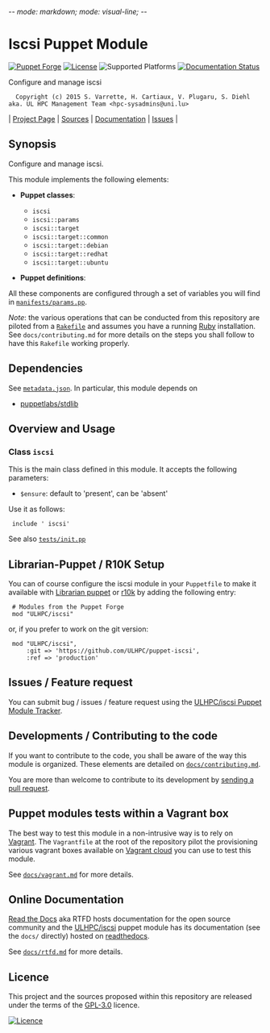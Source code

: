 -*- mode: markdown; mode: visual-line;  -*-

# Iscsi Puppet Module 

[![Puppet Forge](http://img.shields.io/puppetforge/v/ULHPC/iscsi.svg)](https://forge.puppetlabs.com/ULHPC/iscsi)
[![License](http://img.shields.io/:license-GPL3.0-blue.svg)](LICENSE)
![Supported Platforms](http://img.shields.io/badge/platform-debian-lightgrey.svg)
[![Documentation Status](https://readthedocs.org/projects/ulhpc-puppet-iscsi/badge/?version=latest)](https://readthedocs.org/projects/ulhpc-puppet-iscsi/?badge=latest)

Configure and manage iscsi

      Copyright (c) 2015 S. Varrette, H. Cartiaux, V. Plugaru, S. Diehl aka. UL HPC Management Team <hpc-sysadmins@uni.lu>
      

| [Project Page](https://github.com/ULHPC/puppet-iscsi) | [Sources](https://github.com/ULHPC/puppet-iscsi) | [Documentation](https://ulhpc-puppet-iscsi.readthedocs.org/en/latest/) | [Issues](https://github.com/ULHPC/puppet-iscsi/issues) |

## Synopsis

Configure and manage iscsi.

This module implements the following elements: 

* __Puppet classes__:
    - `iscsi` 
    - `iscsi::params` 
    - `iscsi::target` 
    - `iscsi::target::common` 
    - `iscsi::target::debian` 
    - `iscsi::target::redhat` 
    - `iscsi::target::ubuntu` 

* __Puppet definitions__: 

All these components are configured through a set of variables you will find in
[`manifests/params.pp`](manifests/params.pp). 

_Note_: the various operations that can be conducted from this repository are piloted from a [`Rakefile`](https://github.com/ruby/rake) and assumes you have a running [Ruby](https://www.ruby-lang.org/en/) installation.
See `docs/contributing.md` for more details on the steps you shall follow to have this `Rakefile` working properly. 

## Dependencies

See [`metadata.json`](metadata.json). In particular, this module depends on 

* [puppetlabs/stdlib](https://forge.puppetlabs.com/puppetlabs/stdlib)

## Overview and Usage

### Class `iscsi`

This is the main class defined in this module.
It accepts the following parameters: 

* `$ensure`: default to 'present', can be 'absent'

Use it as follows:

     include ' iscsi'

See also [`tests/init.pp`](tests/init.pp)


## Librarian-Puppet / R10K Setup

You can of course configure the iscsi module in your `Puppetfile` to make it available with [Librarian puppet](http://librarian-puppet.com/) or
[r10k](https://github.com/adrienthebo/r10k) by adding the following entry:

     # Modules from the Puppet Forge
     mod "ULHPC/iscsi"

or, if you prefer to work on the git version: 

     mod "ULHPC/iscsi", 
         :git => 'https://github.com/ULHPC/puppet-iscsi',
         :ref => 'production' 

## Issues / Feature request

You can submit bug / issues / feature request using the [ULHPC/iscsi Puppet Module Tracker](https://github.com/ULHPC/puppet-iscsi/issues). 

## Developments / Contributing to the code 

If you want to contribute to the code, you shall be aware of the way this module is organized. 
These elements are detailed on [`docs/contributing.md`](contributing/index.md).

You are more than welcome to contribute to its development by [sending a pull request](https://help.github.com/articles/using-pull-requests). 

## Puppet modules tests within a Vagrant box

The best way to test this module in a non-intrusive way is to rely on [Vagrant](http://www.vagrantup.com/).
The `Vagrantfile` at the root of the repository pilot the provisioning various vagrant boxes available on [Vagrant cloud](https://atlas.hashicorp.com/boxes/search?utf8=%E2%9C%93&sort=&provider=virtualbox&q=svarrette) you can use to test this module.

See [`docs/vagrant.md`](vagrant.md) for more details. 

## Online Documentation

[Read the Docs](https://readthedocs.org/) aka RTFD hosts documentation for the open source community and the [ULHPC/iscsi](https://github.com/ULHPC/puppet-iscsi) puppet module has its documentation (see the `docs/` directly) hosted on [readthedocs](http://ulhpc-puppet-iscsi.rtfd.org).

See [`docs/rtfd.md`](rtfd.md) for more details.

## Licence

This project and the sources proposed within this repository are released under the terms of the [GPL-3.0](LICENCE) licence.


[![Licence](https://www.gnu.org/graphics/gplv3-88x31.png)](LICENSE)
